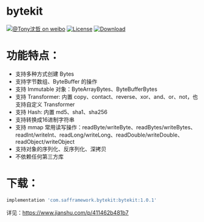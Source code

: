# bytekit

[![@Tony沈哲 on weibo](https://img.shields.io/badge/weibo-%40Tony%E6%B2%88%E5%93%B2-blue.svg)](http://www.weibo.com/fengzhizi715)
[![License](https://img.shields.io/badge/license-Apache%202-lightgrey.svg)](https://www.apache.org/licenses/LICENSE-2.0.html)
[ ![Download](https://api.bintray.com/packages/fengzhizi715/maven/bytekit/images/download.svg) ](https://bintray.com/fengzhizi715/maven/bytekit/_latestVersion)

# 功能特点：

* 支持多种方式创建 Bytes
* 支持字节数组、ByteBuffer 的操作
* 支持 Immutable 对象：ByteArrayBytes、ByteBufferBytes
* 支持 Transformer: 内置 copy、contact、reverse、xor、and、or、not，也支持自定义 Transformer
* 支持 Hash: 内置 md5、sha1、sha256
* 支持转换成16进制字符串
* 支持 mmap 常用读写操作：readByte/writeByte、readBytes/writeBytes、readInt/writeInt、readLong/writeLong、readDouble/writeDouble、readObject/writeObject
* 支持对象的序列化、反序列化、深拷贝
* 不依赖任何第三方库

# 下载：

```groovy
implementation 'com.safframework.bytekit:bytekit:1.0.1'
```

详见：https://www.jianshu.com/p/411462b481b7
